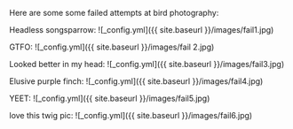 Here are some some failed attempts at bird photography:

Headless songsparrow:
![_config.yml]({{ site.baseurl }}/images/fail1.jpg)

GTFO:
![_config.yml]({{ site.baseurl }}/images/fail 2.jpg)

Looked better in my head:
![_config.yml]({{ site.baseurl }}/images/fail3.jpg)

Elusive purple finch:
![_config.yml]({{ site.baseurl }}/images/fail4.jpg)

YEET:
![_config.yml]({{ site.baseurl }}/images/fail5.jpg)

love this twig pic:
![_config.yml]({{ site.baseurl }}/images/fail6.jpg)
